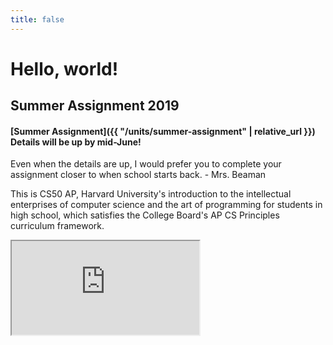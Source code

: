 ```yaml
---
title: false
---
```


# Hello, world!

## Summer Assignment 2019

#### [Summer Assignment]({{ "/units/summer-assignment" | relative_url }}) Details will be up by mid-June!

Even when the details are up, I would prefer you to complete your assignment closer to when school starts back. - Mrs. Beaman

<!-- ## Schedule:

Week of 4/29/19:
  - **Mon:** Work on Create Program/Written Responses
  - **Tue:** Work on Create Program/Written Responses - Turn in by midnight
  - **Wed:** Review & Practice Exams
  - **Thu:** Review & Practice Exams
  - **Fri:** Review & Practice Exams

  *Anything not completed in class becomes homework*

  *HW Assignments not submitted by class time next day will be late and you will not get points; PSETs not turned in will be counted off 5 points each day they are late* -->

This is CS50 AP, Harvard University's introduction to the intellectual enterprises of computer science and the art of programming for students in high school, which satisfies the College Board's AP CS Principles curriculum framework.

<iframe src="https://www.youtube.com/embed/tZxLMIk_SaY?playlist=GAB6Gm7pTTA"></iframe>
